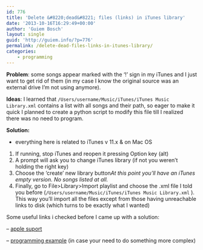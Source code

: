 ```yaml
---
id: 776
title: 'Delete &#8220;dead&#8221; files (links) in iTunes library'
date: '2013-10-16T16:29:49+00:00'
author: 'Guiem Bosch'
layout: single
guid: 'http://guiem.info/?p=776'
permalink: /delete-dead-files-links-in-itunes-library/
categories:
    - programming
---
```


**Problem**: some songs appear marked with the ‘!’ sign in my iTunes and I just want to get rid of them (in my case I know the original source was an external drive I’m not using anymore).

**Ideas**: I learned that `/Users/username/Music/iTunes/iTunes Music Library.xml` contains a list with all songs and their path, so eager to make it quick I planned to create a python script to modify this file till I realized there was no need to program.

**Solution:**

- everything here is related to iTunes v 11.x &amp; on Mac OS

1. If running, stop iTunes and reopen it pressing Option key (alt)
2. A prompt will ask you to change iTunes library (if not you weren’t holding the right key)
3. Choose the ‘create’ new library button*At this point you’ll have an iTunes empty version. No songs listed at all.*
4. Finally, go to File&gt;Library&gt;Import playlist and choose the .xml file I told you before (`/Users/username/Music/iTunes/iTunes Music Library.xml` ). This way you’ll import all the files except from those having unreachable links to disk (which turns to be exactly what I wanted)

Some useful links i checked before I came up with a solution:

– [apple suport](http://support.apple.com/kb/HT1451)

– [programming example](http://stefaanlippens.net/itunes-library-parsing-with-python) (in case your need to do something more complex)

<span style="line-height: 1.5;"> </span>